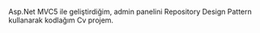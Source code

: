 Asp.Net MVC5 ile geliştirdiğim, admin panelini Repository Design Pattern kullanarak kodlağım Cv projem.
